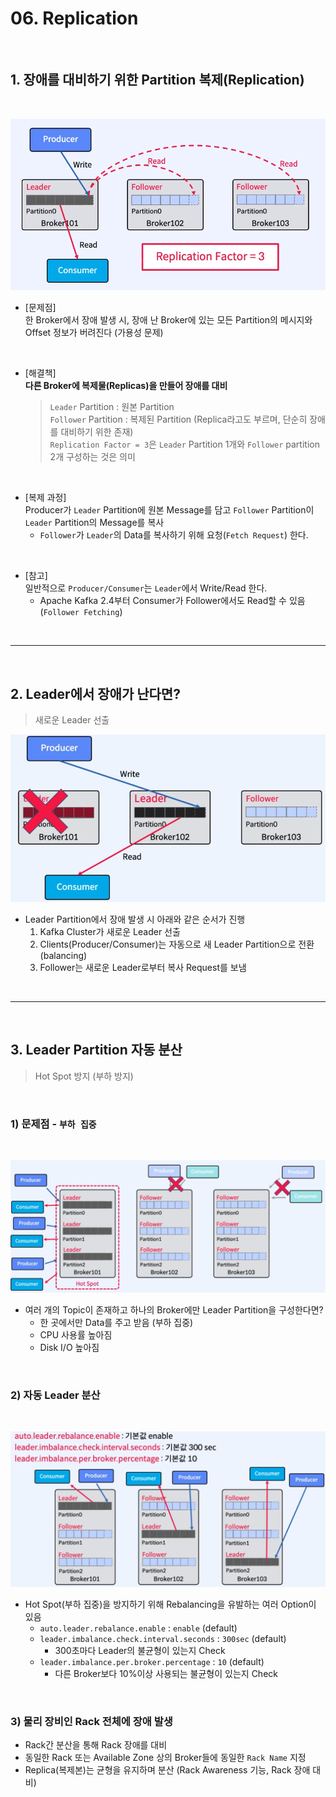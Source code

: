 # 06. Replication

</br>

## 1. 장애를 대비하기 위한 Partition 복제(Replication)

</br>

![장애를 대비하기 위해 Partition 복제](../img/part1/06_01_Replication.PNG "장애를 대비하기 위해 Partition 복제")

- [문제점]  
  한 Broker에서 장애 발생 시, 장애 난 Broker에 있는 모든 Partition의 메시지와 Offset 정보가 버려진다 (가용성 문제)

</br>

- [해결책]  
   **다른 Broker에 복제물(Replicas)을 만들어 장애를 대비**

  > `Leader` Partition : 원본 Partition  
  > `Follower` Partition : 복제된 Partition (Replica라고도 부르며, 단순히 장애를 대비하기 위한 존재)  
  > `Replication Factor = 3`은 `Leader` Partition 1개와 `Follower` partition 2개 구성하는 것은 의미

</br>

- [복제 과정]  
   Producer가 `Leader` Partition에 원본 Message를 담고 `Follower` Partition이 `Leader` Partition의 Message를 복사
  - `Follower`가 `Leader`의 Data를 복사하기 위해 요청(`Fetch Request`) 한다.

</br>

- [참고]  
  일반적으로 `Producer/Consumer`는 `Leader`에서 Write/Read 한다.
  - Apache Kafka 2.4부터 Consumer가 Follower에서도 Read할 수 있음(`Follower Fetching`)

</br>

---

</br>

## 2. Leader에서 장애가 난다면?

> 새로운 Leader 선출

![새로운 Leader Partition 선출](../img/part1/06_02_Select_New_Leader.PNG "새로운 Leader Partition 선출")

- Leader Partition에서 장애 발생 시 아래와 같은 순서가 진행
  1. Kafka Cluster가 새로운 Leader 선출
  2. Clients(Producer/Consumer)는 자동으로 새 Leader Partition으로 전환(balancing)
  3. Follower는 새로운 Leader로부터 복사 Request를 보냄

</br>

---

</br>

## 3. Leader Partition 자동 분산

> Hot Spot 방지 (부하 방지)

</br>

### 1) 문제점 - `부하 집중`

</br>

![Hot Spot 문제](../img/part1/06_03_HotSpot_문제.PNG "Hot Spot 문제")

- 여러 개의 Topic이 존재하고 하나의 Broker에만 Leader Partition을 구성한다면?
  - 한 곳에서만 Data를 주고 받음 (부하 집중)
  - CPU 사용률 높아짐
  - Disk I/O 높아짐

</br>

### 2) 자동 Leader 분산

</br>

![Hot Spot 방지](../img/part1/06_04_HotSpot_방지.PNG "Hot Spot 방지")

- Hot Spot(부하 집중)을 방지하기 위해 Rebalancing을 유발하는 여러 Option이 있음
  - `auto.leader.rebalance.enable` : `enable` (default)
  - `leader.imbalance.check.interval.seconds` : `300sec` (default)
    - 300초마다 Leader의 불균형이 있는지 Check
  - `leader.imbalance.per.broker.percentage` : `10` (default)
    - 다른 Broker보다 10%이상 사용되는 불균형이 있는지 Check

</br>

### 3) 물리 장비인 Rack 전체에 장애 발생

- Rack간 분산을 통해 Rack 장애를 대비
- 동일한 Rack 또는 Available Zone 상의 Broker들에 동일한 `Rack Name` 지정
- Replica(복제본)는 균형을 유지하며 분산 (Rack Awareness 기능, Rack 장애 대비)
